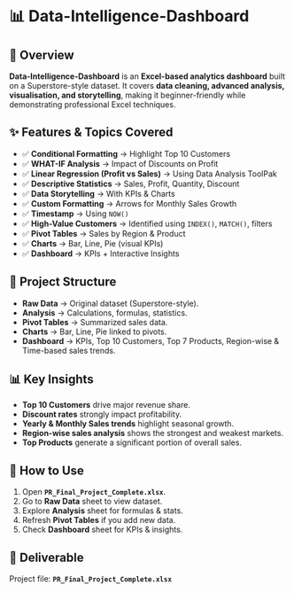 
# 📊 Data-Intelligence-Dashboard

## 📌 Overview

**Data-Intelligence-Dashboard** is an **Excel-based analytics dashboard** built on a Superstore-style dataset.
It covers **data cleaning, advanced analysis, visualisation, and storytelling**, making it beginner-friendly while demonstrating professional Excel techniques.

## ✨ Features & Topics Covered

* ✅ **Conditional Formatting** → Highlight Top 10 Customers
* ✅ **WHAT-IF Analysis** → Impact of Discounts on Profit
* ✅ **Linear Regression (Profit vs Sales)** → Using Data Analysis ToolPak
* ✅ **Descriptive Statistics** → Sales, Profit, Quantity, Discount
* ✅ **Data Storytelling** → With KPIs & Charts
* ✅ **Custom Formatting** → Arrows for Monthly Sales Growth
* ✅ **Timestamp** → Using `NOW()`
* ✅ **High-Value Customers** → Identified using `INDEX()`, `MATCH()`, filters
* ✅ **Pivot Tables** → Sales by Region & Product
* ✅ **Charts** → Bar, Line, Pie (visual KPIs)
* ✅ **Dashboard** → KPIs + Interactive Insights

## 📂 Project Structure

* **Raw Data** → Original dataset (Superstore-style).
* **Analysis** → Calculations, formulas, statistics.
* **Pivot Tables** → Summarized sales data.
* **Charts** → Bar, Line, Pie linked to pivots.
* **Dashboard** → KPIs, Top 10 Customers, Top 7 Products, Region-wise & Time-based sales trends.

## 📊 Key Insights

* **Top 10 Customers** drive major revenue share.
* **Discount rates** strongly impact profitability.
* **Yearly & Monthly Sales trends** highlight seasonal growth.
* **Region-wise sales analysis** shows the strongest and weakest markets.
* **Top Products** generate a significant portion of overall sales.

## 🚀 How to Use

1. Open **`PR_Final_Project_Complete.xlsx`**.
2. Go to **Raw Data** sheet to view dataset.
3. Explore **Analysis** sheet for formulas & stats.
4. Refresh **Pivot Tables** if you add new data.
5. Check **Dashboard** sheet for KPIs & insights.

## 📎 Deliverable

Project file:
**`PR_Final_Project_Complete.xlsx`**
